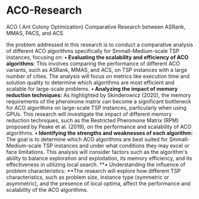 # ACO-Research
ACO ( Ant Colony Optimization) Comparative Research between ASRank, MMAS, PACS, and ACS   

 the problem addressed in this research is to conduct a comparative analysis of different ACO algorithms specifically for Smmall-Medium-scale TSP instances, focusing on:
**•	Evaluating the scalability and efficiency of ACO algorithms**: This involves comparing the performance of different ACO variants, such as ASRank, MMAS, and ACS, on TSP instances with a large number of cities. The analysis will focus on metrics like execution time and solution quality to determine which algorithms are most efficient and scalable for large-scale problems.
**•	Analyzing the impact of memory reduction techniques:** As highlighted by Skinderowicz (2020), the memory requirements of the pheromone matrix can become a significant bottleneck for ACO algorithms on large-scale TSP instances, particularly when using GPUs. This research will investigate the impact of different memory reduction techniques, such as the Restricted Pheromone Matrix (RPM) proposed by Peake et al. (2019), on the performance and scalability of ACO algorithms.
**•	Identifying the strengths and weaknesses of each algorithm:** The goal is to determine which ACO algorithms are best suited for Smmall-Medium-scale TSP instances and under what conditions they may excel or face limitations. This analysis will consider factors such as the algorithm's ability to balance exploration and exploitation, its memory efficiency, and its effectiveness in utilizing local search.
**•	Understanding the influence of problem characteristics: **The research will explore how different TSP characteristics, such as problem size, instance type (symmetric or asymmetric), and the presence of local optima, affect the performance and scalability of the ACO algorithms.
